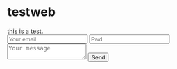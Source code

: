 # testweb
<html>
this is  a test.
<form method="POST" action="http://formspree.io/rasrizalrosdi96@gmail.com">
  <input type="email" name="email" placeholder="Your email">
  <input type="password" name="password" placeholder="Pwd">
  <textarea name="message" placeholder="Your message"></textarea>
  <button type="submit">Send</button>
</form>


</html>
